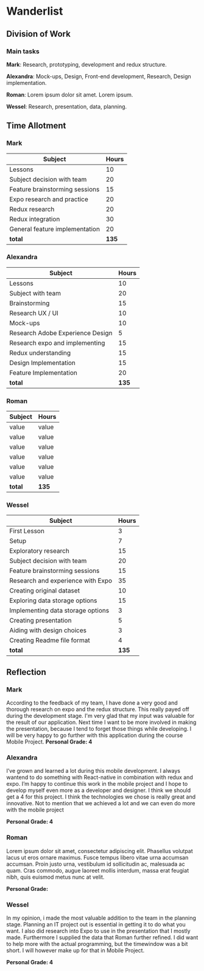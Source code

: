 # Wanderlist

## Division of Work

### Main tasks

**Mark**: Research, prototyping, development and redux structure.

**Alexandra**: Mock-ups, Design, Front-end development, Research, Design implementation.

**Roman**: Lorem ipsum dolor sit amet. Lorem ipsum.

**Wessel**: Research, presentation, data, planning.

## Time Allotment

### Mark

| Subject | Hours |
| --- | --- |
| Lessons | 10 |
| Subject decision with team | 20 |
| Feature brainstorming sessions | 15 |
| Expo research and practice | 20 |
| Redux research | 20 |
| Redux integration | 30 |
| General feature implementation | 20 |
| **total** | **135**|

### Alexandra

| Subject | Hours |
| --- | --- |
| Lessons  | 10 |
| Subject with team | 20 |
| Brainstorming | 15 |
| Research UX / UI | 10 |
| Mock-ups | 10 |
| Research Adobe Experience Design | 5 |
| Research expo and implementing | 15 |
| Redux understanding | 15 |
| Design Implementation | 15 |
| Feature Implementation | 20 |
| **total** | **135**|

### Roman

| Subject | Hours |
| --- | --- |
| value | value |
| value | value |
| value | value |
| value | value |
| value | value |
| value | value |
| **total** | **135**|

### Wessel

| Subject | Hours |
| --- | --- |
| First Lesson | 3 |
| Setup | 7 |
| Exploratory research | 15 |
| Subject decision with team | 20 |
| Feature brainstorming sessions | 15 |
| Research and experience with Expo | 35 |
| Creating original dataset | 10 |
| Exploring data storage options | 15 |
| Implementing data storage options | 3 | 
| Creating presentation | 5 |
| Aiding with design choices | 3 |
| Creating Readme file format | 4 |
| **total** | **135**|

## Reflection

### Mark

According to the feedback of my team, I have done a very good and thorough research on expo and the redux structure. This really payed off during the development stage. I'm very glad that my input was valuable for the result of our application. Next time I want to be more involved in making the presentation, because I tend to forget those things while developing. I will be very happy to go further with this application during the course Mobile Project.
**Personal Grade: 4**

### Alexandra

I’ve grown and learned a lot during this mobile development. I always wantend to do something with React-native in combination with redux and expo. I’m happy to continue this work in the mobile project and I hope to develop myself even more as a developer and designer. I think we should get a 4 for this project. I think the technologies we chose is really great and innovative. Not to mention that we achieved a lot and we can even do more with the mobile project

**Personal Grade: 4**

### Roman

Lorem ipsum dolor sit amet, consectetur adipiscing elit. Phasellus volutpat lacus ut eros ornare maximus. Fusce tempus libero vitae urna accumsan accumsan. Proin justo urna, vestibulum id sollicitudin ac, malesuada ac quam. Cras commodo, augue laoreet mollis interdum, massa erat feugiat nibh, quis euismod metus nunc at velit.

**Personal Grade:**

### Wessel

In my opinion, i made the most valuable addition to the team in the planning stage. Planning an IT project out is essential in getting it to do what you want. I also did research into Expo to use in the presentation that I mostly made. Furthermore I supplied the data that Roman further refined. I did want to help more with the actual programming, but the timewindow was a bit short. I will however make up for that in Mobile Project.

**Personal Grade: 4**
